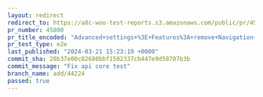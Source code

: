 ```yaml
---
layout: redirect
redirect_to: https://a8c-woo-test-reports.s3.amazonaws.com/public/pr/45800/e2e/index.html
pr_number: 45800
pr_title_encoded: "Advanced+settings+%3E+Features%3A+remove+Navigation+setting+when+store+isn%27t+using+it"
pr_test_type: e2e
last_published: "2024-03-21 15:23:19 +0000"
commit_sha: 20b37e00c82680bbf1502337cb447e9d58707b3b
commit_message: "Fix api core test"
branch_name: add/44224
passed: true
---
```

